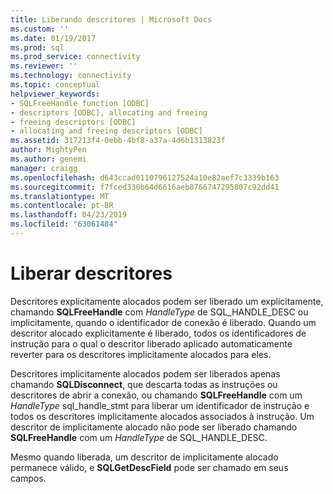 ```yaml
---
title: Liberando descritores | Microsoft Docs
ms.custom: ''
ms.date: 01/19/2017
ms.prod: sql
ms.prod_service: connectivity
ms.reviewer: ''
ms.technology: connectivity
ms.topic: conceptual
helpviewer_keywords:
- SQLFreeHandle function [ODBC]
- descriptors [ODBC], allocating and freeing
- freeing descriptors [ODBC]
- allocating and freeing descriptors [ODBC]
ms.assetid: 317213f4-0ebb-4bf8-a37a-4d6b1313823f
author: MightyPen
ms.author: genemi
manager: craigg
ms.openlocfilehash: d643ccad0110796127524a10e82aef7c3339b163
ms.sourcegitcommit: f7fced330b64d6616aeb8766747295807c92dd41
ms.translationtype: MT
ms.contentlocale: pt-BR
ms.lasthandoff: 04/23/2019
ms.locfileid: "63061484"
---
```

# <a name="freeing-descriptors"></a>Liberar descritores
Descritores explicitamente alocados podem ser liberado um explicitamente, chamando **SQLFreeHandle** com *HandleType* de SQL_HANDLE_DESC ou implicitamente, quando o identificador de conexão é liberado. Quando um descritor alocado explicitamente é liberado, todos os identificadores de instrução para o qual o descritor liberado aplicado automaticamente reverter para os descritores implicitamente alocados para eles.  
  
 Descritores implicitamente alocados podem ser liberados apenas chamando **SQLDisconnect**, que descarta todas as instruções ou descritores de abrir a conexão, ou chamando **SQLFreeHandle** com um  *HandleType* sql_handle_stmt para liberar um identificador de instrução e todos os descritores implicitamente alocados associados à instrução. Um descritor de implicitamente alocado não pode ser liberado chamando **SQLFreeHandle** com um *HandleType* de SQL_HANDLE_DESC.  
  
 Mesmo quando liberada, um descritor de implicitamente alocado permanece válido, e **SQLGetDescField** pode ser chamado em seus campos.

